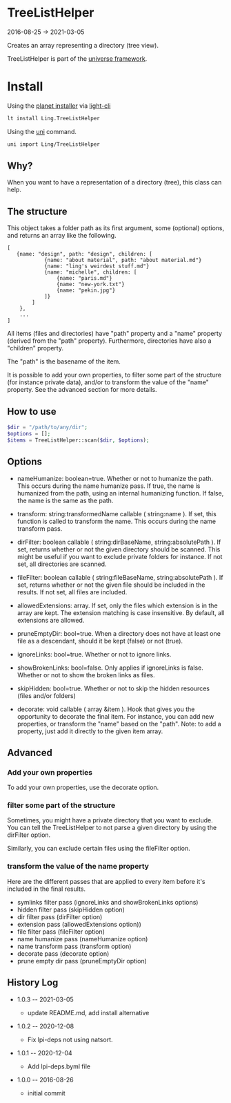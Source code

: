 TreeListHelper
===================
2016-08-25 -> 2021-03-05



Creates an array representing a directory (tree view).


TreeListHelper is part of the [universe framework](https://github.com/karayabin/universe-snapshot).


Install
==========
Using the [planet installer](https://github.com/lingtalfi/Light_PlanetInstaller) via [light-cli](https://github.com/lingtalfi/Light_Cli)
```bash
lt install Ling.TreeListHelper
```

Using the [uni](https://github.com/lingtalfi/universe-naive-importer) command.
```bash
uni import Ling/TreeListHelper
```



Why?
-------

When you want to have a representation of a directory (tree), this class can help.



The structure
-----------------

This object takes a folder path as its first argument, some (optional) options,
and returns an array like the following.

```
[
   {name: "design", path: "design", children: [
            {name: "about material", path: "about material.md"}
            {name: "ling's weirdest stuff.md"}
            {name: "michelle", children: [
                {name: "paris.md"}   
                {name: "new-york.txt"}   
                {name: "pekin.jpg"}   
            ]}
        ]
    },
    ...
]
```


All items (files and directories) have "path" property and a "name" property (derived from the "path" property).
Furthermore, directories have also a "children" property.

The "path" is the basename of the item.


It is possible to add your own properties, to filter some part of the structure (for instance private data),
and/or to transform the value of the "name" property. See the advanced section for more details.




How to use
-------------------


```php
$dir = "/path/to/any/dir";
$options = [];
$items = TreeListHelper::scan($dir, $options);
```



Options
----------

- nameHumanize: boolean=true.
                    Whether or not to humanize the path.
                    This occurs during the name humanize pass.
                    If true, the name is humanized from the path, using an internal humanizing function.
                    If false, the name is the same as the path.
                    
- transform: string:transformedName callable ( string:name ).
                 If set, this function is called to transform the name.
                 This occurs during the name transform pass.
                    
- dirFilter: boolean callable ( string:dirBaseName, string:absolutePath ).
                If set, returns whether or not the given directory should be scanned.
                This might be useful if you want to exclude private folders for instance.
                If not set, all directories are scanned.
                
- fileFilter: boolean callable ( string:fileBaseName, string:absolutePath ).
                If set, returns whether or not the given file should be included in the results.
                If not set, all files are included.
                
- allowedExtensions: array.
                If set, only the files which extension is in the array are kept.
                The extension matching is case insensitive.
                By default, all extensions are allowed.
                
- pruneEmptyDir: bool=true.
                When a directory does not have at least one file as a descendant,
                should it be kept (false) or not (true).
                
- ignoreLinks: bool=true.
                Whether or not to ignore links.
- showBrokenLinks: bool=false.
                Only applies if ignoreLinks is false.
                Whether or not to show the broken links as files.
                
- skipHidden: bool=true.
                Whether or not to skip the hidden resources (files and/or folders)

- decorate: void callable ( array &item ).
                Hook that gives you the opportunity to decorate the final item.
                For instance, you can add new properties, or transform the "name" based on the "path".
                Note: to add a property, just add it directly to the given item array. 
                





Advanced
----------------

### Add your own properties

To add your own properties, use the decorate option.


### filter some part of the structure

Sometimes, you might have a private directory that you want to exclude.
You can tell the TreeListHelper to not parse a given directory by using the dirFilter option.

Similarly, you can exclude certain files using the fileFilter option. 


### transform the value of the name property

Here are the different passes that are applied to every item before it's included in the final results.


- symlinks filter pass (ignoreLinks and showBrokenLinks options)
- hidden filter pass (skipHidden option)
- dir filter pass (dirFilter option)
- extension pass (allowedExtensions option))
- file filter pass (fileFilter option)
- name humanize pass (nameHumanize option)
- name transform pass (transform option)
- decorate pass (decorate option)
- prune empty dir pass (pruneEmptyDir option)







History Log
------------------

- 1.0.3 -- 2021-03-05

    - update README.md, add install alternative

- 1.0.2 -- 2020-12-08

    - Fix lpi-deps not using natsort.

- 1.0.1 -- 2020-12-04

    - Add lpi-deps.byml file

- 1.0.0 -- 2016-08-26

    - initial commit
    
    